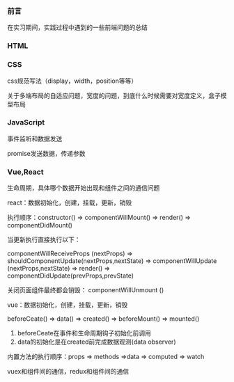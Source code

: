 ### 前言

在实习期间，实践过程中遇到的一些前端问题的总结

### HTML



### CSS

css规范写法（display，width，position等等）

关于多端布局的自适应问题，宽度的问题，到底什么时候需要对宽度定义，盒子模型布局

### JavaScript

事件监听和数据发送

promise发送数据，传递参数

### Vue,React

生命周期，具体哪个数据开始出现和组件之间的通信问题

react：数据初始化，创建，挂载，更新，销毁

执行顺序：constructor() => componentWillMount() => render() => componentDidMount()

当更新执行直接执行以下：

componentWillReceiveProps (nextProps) => shouldComponentUpdate(nextProps,nextState) =>  componentWillUpdate (nextProps,nextState)  => render()  => componentDidUpdate(prevProps,prevState)

关闭页面组件最终都会销毁： componentWillUnmount ()

vue：数据初始化，创建，挂载，更新，销毁

beforeCeate() => data() => created() => beforeMount() => mounted()

1. beforeCeate在事件和生命周期钩子初始化前调用
2. data的初始化是在created前完成数据观测(data observer)

内置方法的执行顺序：props => methods =>data => computed => watch

vuex和组件间的通信，redux和组件间的通信



